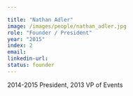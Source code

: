 ```yaml
---

title: "Nathan Adler"
image: /images/people/nathan_adler.jpg
role: "Founder / President"
year: "2015"
index: 2
email:
linkedin-url:
status: founder
---
```

2014-2015 President, 2013 VP of Events

